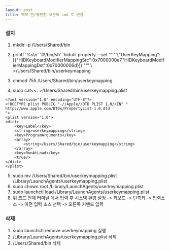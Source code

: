 ```yaml
---
layout: post
title: 맥북 한/영전환 오른쪽 cmd 로 변경
---
```


### 설치
1. mkdir -p /Users/Shared/bin

2. printf '%s\n' '#!/bin/sh' \'hidutil property --set '"'"'{"UserKeyMapping":[{"HIDKeyboardModifierMappingSrc":0x7000000e7,"HIDKeyboardModifierMappingDst":0x70000006d}]}'"'" \    >/Users/Shared/bin/userkeymapping
3. chmod 755 /Users/Shared/bin/userkeymapping
4. sudo cat<<: >/Users/Shared/bin/userkeymapping.plist
~~~
<?xml version="1.0" encoding="UTF-8"?>
<!DOCTYPE plist PUBLIC "-//Apple//DTD PLIST 1.0//EN" "
http://www.apple.com/DTDs/PropertyList-1.0.dtd
">
<plist version="1.0">
<dict>
    <key>Label</key>
    <string>userkeymapping</string>
    <key>ProgramArguments</key>
    <array>
        <string>/Users/Shared/bin/userkeymapping</string>
    </array>
    <key>RunAtLoad</key>
    <true/>
</dict>
</plist>
~~~

5. sudo mv /Users/Shared/bin/userkeymapping.plist /Library/LaunchAgents/userkeymapping.plist
6. sudo chown root /Library/LaunchAgents/userkeymapping.plist
7. sudo launchctl load /Library/LaunchAgents/userkeymapping.plist
8. 위 코드 전체 터미널 에서 입력 후 시스템 환경 설정 -> 키보드 -> 단축키 -> 입력소스 -> 이전 입력 소스 선택 -> 오른쪽 커맨드 입력 


### 삭제
1. sudo launchctl remove userkeymapping 실행
2. /Library/LaunchAgents/userkeymapping.plist 삭제
3. /Users/Shared/bin 삭제  